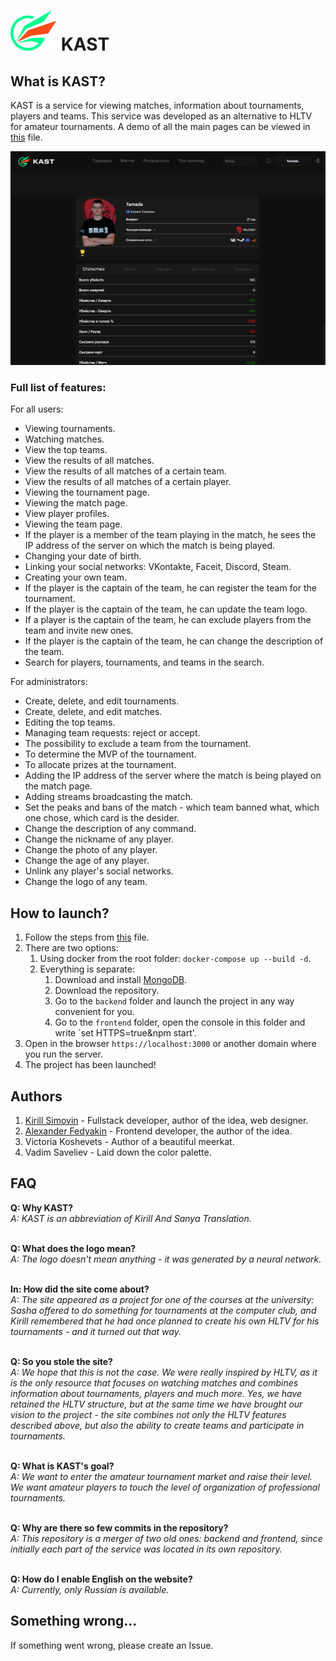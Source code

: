 # ![KAST logo](https://github.com/Tamada4a/KAST/blob/main/frontend/public/kast.svg) KAST

## What is KAST?
KAST is a service for viewing matches, information about tournaments, players and teams. This service was developed as an alternative to HLTV for amateur tournaments.
A demo of all the main pages can be viewed in <a href="https://github.com/Tamada4a/KAST/blob/main/docs/en/PagesDemo.md ">this</a> file.

![Player Profile](https://github.com/Tamada4a/KAST/blob/main/assets/1.%20Player%20profile.png)

### Full list of features:
For all users:<ul>
<li>Viewing tournaments.</li>
<li>Watching matches.</li>
<li>View the top teams.</li>
<li>View the results of all matches.</li>
<li>View the results of all matches of a certain team.</li>
<li>View the results of all matches of a certain player.</li>
<li>Viewing the tournament page.</li>
<li>Viewing the match page.</li>
<li>View player profiles.</li>
<li>Viewing the team page.</li>
<li>If the player is a member of the team playing in the match, he sees the IP address of the server on which the match is being played.</li>
<li>Changing your date of birth.</li>
<li>Linking your social networks: VKontakte, Faceit, Discord, Steam.</li>
<li>Creating your own team.</li>
<li>If the player is the captain of the team, he can register the team for the tournament.</li>
<li>If the player is the captain of the team, he can update the team logo.</li>
<li>If a player is the captain of the team, he can exclude players from the team and invite new ones.</li>
<li>If the player is the captain of the team, he can change the description of the team.</li>
<li>Search for players, tournaments, and teams in the search.</li>
</ul>

For administrators:<ul>
<li>Create, delete, and edit tournaments.</li>
<li>Create, delete, and edit matches.</li>
<li>Editing the top teams.</li>
<li>Managing team requests: reject or accept.</li>
<li>The possibility to exclude a team from the tournament.</li>
<li>To determine the MVP of the tournament.</li>
<li>To allocate prizes at the tournament.</li>
<li>Adding the IP address of the server where the match is being played on the match page.</li>
<li>Adding streams broadcasting the match.</li>
<li>Set the peaks and bans of the match - which team banned what, which one chose, which card is the desider.</li>
<li>Change the description of any command.</li>
<li>Change the nickname of any player.</li>
<li>Change the photo of any player.</li>
<li>Change the age of any player.</li>
<li>Unlink any player's social networks.</li>
<li>Change the logo of any team.</li>
</ul>

## How to launch?
1. Follow the steps from <a href="https://github.com/Tamada4a/KAST/blob/main/docs/en/BeforeStart.md">this</a> file.
2. There are two options:
   1. Using docker from the root folder: `docker-compose up --build -d`.
   2. Everything is separate:
      1. Download and install <a href="https://www.mongodb.com/">MongoDB</a>.
      2. Download the repository.
      3. Go to the `backend` folder and launch the project in any way convenient for you.
      4. Go to the `frontend` folder, open the console in this folder and write `set HTTPS=true&npm start'.
3. Open in the browser `https://localhost:3000` or another domain where you run the server.
4. The project has been launched!

## Authors
1. <a href="https://github.com/Tamada4a">Kirill Simovin</a> - Fullstack developer, author of the idea, web designer.
2. <a href="https://github.com/ugly4">Alexander Fedyakin</a> - Frontend developer, the author of the idea.
3. Victoria Koshevets - Author of a beautiful meerkat.
4. Vadim Saveliev - Laid down the color palette.

## FAQ
<b>Q: Why KAST?</b>  
<i>A: KAST is an abbreviation of Kirill And Sanya Translation.</i><br></br>

<b>Q: What does the logo mean?</b>  
<i>A: The logo doesn't mean anything - it was generated by a neural network.</i><br></br>

<b>In: How did the site come about?</b>  
<i>A: The site appeared as a project for one of the courses at the university: Sasha offered to do something for tournaments at the computer club, and Kirill remembered that he had once planned to create his own HLTV for his tournaments - and it turned out that way.</i><br></br>

<b>Q: So you stole the site?</b>  
<i>A: We hope that this is not the case. We were really inspired by HLTV, as it is the only resource that focuses on watching matches and combines information about tournaments, players and much more. Yes, we have retained the HLTV structure, but at the same time we have brought our vision to the project - the site combines not only the HLTV features described above, but also the ability to create teams and participate in tournaments.</i><br></br>

<b>Q: What is KAST's goal?</b>  
<i>A: We want to enter the amateur tournament market and raise their level. We want amateur players to touch the level of organization of professional tournaments.</i><br></br>

<b>Q: Why are there so few commits in the repository?</b>  
<i>A: This repository is a merger of two old ones: backend and frontend, since initially each part of the service was located in its own repository.</i><br></br>

<b>Q: How do I enable English on the website?</b>  
<i>A: Currently, only Russian is available.</i>

## Something wrong...
If something went wrong, please create an Issue.
